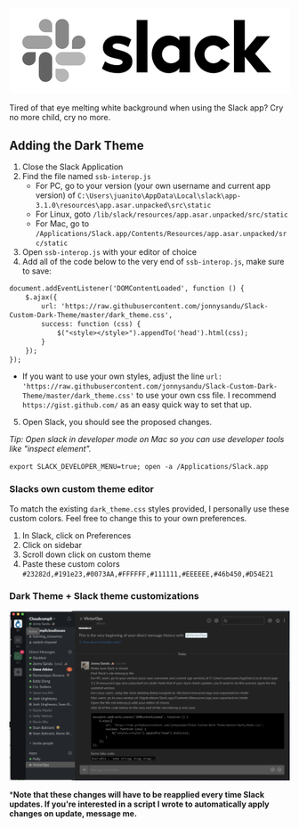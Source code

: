 ![logo](https://github.com/jonnysandu/Slack-Custom-Dark-Theme/blob/master/slack-logo-bw.png)

Tired of that eye melting white background when using the Slack app? Cry no more child, cry no more.

## Adding the Dark Theme

1) Close the Slack Application
2) Find the file named `ssb-interop.js`
    * For PC, go to your version (your own username and current app version) of `C:\Users\juanito\AppData\Local\slack\app-3.1.0\resources\app.asar.unpacked\src\static`
    * For Linux, goto `/lib/slack/resources/app.asar.unpacked/src/static`
    * For Mac, go to `/Applications/Slack.app/Contents/Resources/app.asar.unpacked/src/static`
3) Open `ssb-interop.js` with your editor of choice
4) Add all of the code below to the very end of `ssb-interop.js`, make sure to save:
```
document.addEventListener('DOMContentLoaded', function () {
    $.ajax({
        url: 'https://raw.githubusercontent.com/jonnysandu/Slack-Custom-Dark-Theme/master/dark_theme.css',
        success: function (css) {
            $("<style></style>").appendTo('head').html(css);
        }
    });
});
```

   * If you want to use your own styles, adjust the line 
`url: 'https://raw.githubusercontent.com/jonnysandu/Slack-Custom-Dark-Theme/master/dark_theme.css'` to use your own css file. I recommend `https://gist.github.com/` as an easy quick way to set that up.

5) Open Slack, you should see the proposed changes.


_Tip: Open slack in developer mode on Mac so you can use developer tools like "inspect element"._

`export SLACK_DEVELOPER_MENU=true; open -a /Applications/Slack.app`


### Slacks own custom theme editor

To match the existing `dark_theme.css` styles provided, I personally use these custom colors. Feel free to change this to your own preferences. 

1) In Slack, click on Preferences
2) Click on sidebar
3) Scroll down click on custom theme
4) Paste these custom colors
`#23282d,#191e23,#0073AA,#FFFFFF,#111111,#EEEEEE,#46b450,#D54E21`


### Dark Theme + Slack theme customizations
![dark_theme](https://github.com/jonnysandu/Slack-Custom-Dark-Theme/blob/master/dark-theme-preview.png)

***Note that these changes will have to be reapplied every time Slack updates. If you're interested in a script I wrote to automatically apply changes on update, message me.**
